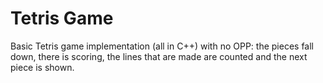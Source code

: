 # Tetris Game
Basic Tetris game implementation (all in C++) with no OPP: the pieces fall down, there is scoring, the lines that are made are counted and the next piece is shown. 
